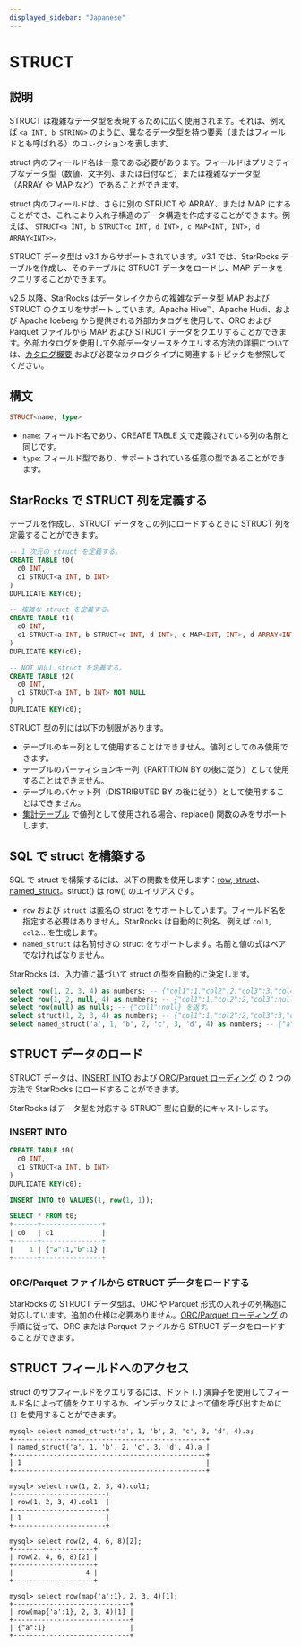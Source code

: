 ```yaml
---
displayed_sidebar: "Japanese"
---
```


# STRUCT

## 説明

STRUCT は複雑なデータ型を表現するために広く使用されます。それは、例えば `<a INT, b STRING>` のように、異なるデータ型を持つ要素（またはフィールドとも呼ばれる）のコレクションを表します。

struct 内のフィールド名は一意である必要があります。フィールドはプリミティブなデータ型（数値、文字列、または日付など）または複雑なデータ型（ARRAY や MAP など）であることができます。

struct 内のフィールドは、さらに別の STRUCT や ARRAY、または MAP にすることができ、これにより入れ子構造のデータ構造を作成することができます。例えば、 `STRUCT<a INT, b STRUCT<c INT, d INT>, c MAP<INT, INT>, d ARRAY<INT>>`。

STRUCT データ型は v3.1 からサポートされています。v3.1 では、StarRocks テーブルを作成し、そのテーブルに STRUCT データをロードし、MAP データをクエリすることができます。

v2.5 以降、StarRocks はデータレイクからの複雑なデータ型 MAP および STRUCT のクエリをサポートしています。Apache Hive™、Apache Hudi、および Apache Iceberg から提供される外部カタログを使用して、ORC および Parquet ファイルから MAP および STRUCT データをクエリすることができます。外部カタログを使用して外部データソースをクエリする方法の詳細については、[カタログ概要](../../../data_source/catalog/catalog_overview.md) および必要なカタログタイプに関連するトピックを参照してください。

## 構文

```Haskell
STRUCT<name, type>
```

- `name`: フィールド名であり、CREATE TABLE 文で定義されている列の名前と同じです。
- `type`: フィールド型であり、サポートされている任意の型であることができます。

## StarRocks で STRUCT 列を定義する

テーブルを作成し、STRUCT データをこの列にロードするときに STRUCT 列を定義することができます。

```SQL
-- 1 次元の struct を定義する。
CREATE TABLE t0(
  c0 INT,
  c1 STRUCT<a INT, b INT>
)
DUPLICATE KEY(c0);

-- 複雑な struct を定義する。
CREATE TABLE t1(
  c0 INT,
  c1 STRUCT<a INT, b STRUCT<c INT, d INT>, c MAP<INT, INT>, d ARRAY<INT>>
)
DUPLICATE KEY(c0);

-- NOT NULL struct を定義する。
CREATE TABLE t2(
  c0 INT,
  c1 STRUCT<a INT, b INT> NOT NULL
)
DUPLICATE KEY(c0);
```

STRUCT 型の列には以下の制限があります。

- テーブルのキー列として使用することはできません。値列としてのみ使用できます。
- テーブルのパーティションキー列（PARTITION BY の後に従う）として使用することはできません。
- テーブルのバケット列（DISTRIBUTED BY の後に従う）として使用することはできません。
- [集計テーブル](../../../table_design/table_types/aggregate_table.md) で値列として使用される場合、replace() 関数のみをサポートします。

## SQL で struct を構築する

SQL で struct を構築するには、以下の関数を使用します：[row, struct](../../sql-functions/struct-functions/row.md)、[named_struct](../../sql-functions/struct-functions/named_struct.md)。struct() は row() のエイリアスです。

- `row` および `struct` は匿名の struct をサポートしています。フィールド名を指定する必要はありません。StarRocks は自動的に列名、例えば `col1`, `col2`... を生成します。
- `named_struct` は名前付きの struct をサポートします。名前と値の式はペアでなければなりません。

StarRocks は、入力値に基づいて struct の型を自動的に決定します。

```SQL
select row(1, 2, 3, 4) as numbers; -- {"col1":1,"col2":2,"col3":3,"col4":4} を返す。
select row(1, 2, null, 4) as numbers; -- {"col1":1,"col2":2,"col3":null,"col4":4} を返す。
select row(null) as nulls; -- {"col1":null} を返す。
select struct(1, 2, 3, 4) as numbers; -- {"col1":1,"col2":2,"col3":3,"col4":4} を返す。
select named_struct('a', 1, 'b', 2, 'c', 3, 'd', 4) as numbers; -- {"a":1,"b":2,"c":3,"d":4} を返す。
```

## STRUCT データのロード

STRUCT データは、[INSERT INTO](../../../loading/InsertInto.md) および [ORC/Parquet ローディング](../data-manipulation/BROKER_LOAD.md) の 2 つの方法で StarRocks にロードすることができます。

StarRocks はデータ型を対応する STRUCT 型に自動的にキャストします。

### INSERT INTO

```SQL
CREATE TABLE t0(
  c0 INT,
  c1 STRUCT<a INT, b INT>
)
DUPLICATE KEY(c0);

INSERT INTO t0 VALUES(1, row(1, 1));

SELECT * FROM t0;
+------+---------------+
| c0   | c1            |
+------+---------------+
|    1 | {"a":1,"b":1} |
+------+---------------+
```

### ORC/Parquet ファイルから STRUCT データをロードする

StarRocks の STRUCT データ型は、ORC や Parquet 形式の入れ子の列構造に対応しています。追加の仕様は必要ありません。[ORC/Parquet ローディング](../data-manipulation/BROKER_LOAD.md) の手順に従って、ORC または Parquet ファイルから STRUCT データをロードすることができます。

## STRUCT フィールドへのアクセス

struct のサブフィールドをクエリするには、ドット (`.`) 演算子を使用してフィールド名によって値をクエリするか、インデックスによって値を呼び出すために `[]` を使用することができます。

```Plain Text
mysql> select named_struct('a', 1, 'b', 2, 'c', 3, 'd', 4).a;
+------------------------------------------------+
| named_struct('a', 1, 'b', 2, 'c', 3, 'd', 4).a |
+------------------------------------------------+
| 1                                              |
+------------------------------------------------+

mysql> select row(1, 2, 3, 4).col1;
+-----------------------+
| row(1, 2, 3, 4).col1  |
+-----------------------+
| 1                     |
+-----------------------+

mysql> select row(2, 4, 6, 8)[2];
+--------------------+
| row(2, 4, 6, 8)[2] |
+--------------------+
|                  4 |
+--------------------+

mysql> select row(map{'a':1}, 2, 3, 4)[1];
+-----------------------------+
| row(map{'a':1}, 2, 3, 4)[1] |
+-----------------------------+
| {"a":1}                     |
+-----------------------------+
```